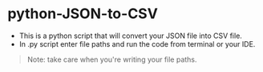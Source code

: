 # python-JSON-to-CSV
 - This is a python script that will convert your JSON file into CSV file.
 - In .py script enter file paths and run the code from terminal or your IDE.
 

 > Note: take care when you're writing your file paths.
